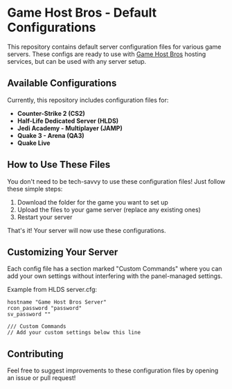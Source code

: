 # Game Host Bros - Default Configurations

This repository contains default server configuration files for various game servers. These configs are ready to use with [Game Host Bros](https://gamehostbros.com) hosting services, but can be used with any server setup.

## Available Configurations

Currently, this repository includes configuration files for:

- **Counter-Strike 2 (CS2)**
- **Half-Life Dedicated Server (HLDS)**
- **Jedi Academy - Multiplayer (JAMP)**
- **Quake 3 - Arena (QA3)**
- **Quake Live**


## How to Use These Files

You don't need to be tech-savvy to use these configuration files! Just follow these simple steps:

1. Download the folder for the game you want to set up
2. Upload the files to your game server (replace any existing ones)
3. Restart your server

That's it! Your server will now use these configurations.

## Customizing Your Server

Each config file has a section marked "Custom Commands" where you can add your own settings without interfering with the panel-managed settings.

Example from HLDS server.cfg:
```
hostname "Game Host Bros Server"
rcon_password "password"
sv_password ""

/// Custom Commands
// Add your custom settings below this line
```

## Contributing

Feel free to suggest improvements to these configuration files by opening an issue or pull request!
